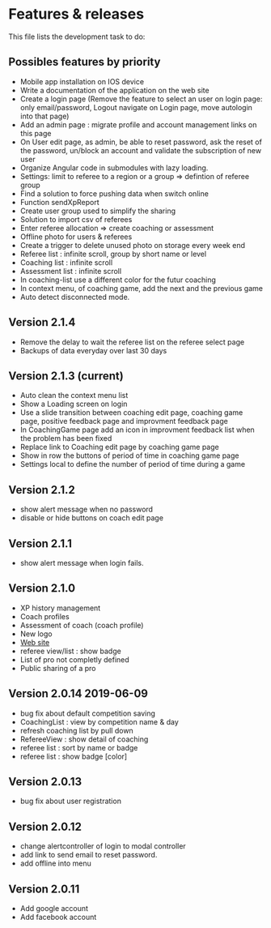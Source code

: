 # Features & releases

This file lists the development task to do:

## Possibles features by priority

- Mobile app installation on IOS device
- Write a documentation of the application on the web site
- Create a login page (Remove the feature to select an user on login page: only email/password, Logout navigate on Login page, move autologin into that page)
- Add an admin page : migrate profile and account management links on this page
- On User edit page, as admin, be able to reset password, ask the reset of the password, un/block an account and validate the subscription of new user
- Organize Angular code in submodules with lazy loading.
- Settings: limit to referee to a region or a group => defintion of referee group
- Find a solution to force pushing data when switch online
- Function sendXpReport
- Create user group used to simplify the sharing
- Solution to import csv of referees
- Enter referee allocation => create coaching or assessment
- Offline photo for users & referees
- Create a trigger to delete unused photo on storage every week end
- Referee list : infinite scroll, group by short name or level
- Coaching list : infinite scroll
- Assessment list : infinite scroll
- In coaching-list use a different color for the futur coaching
- In context menu, of coaching game, add the next and the previous game
- Auto detect disconnected mode.

## Version 2.1.4

- Remove the delay to wait the referee list on the referee select page
- Backups of data everyday over last 30 days


## Version 2.1.3  (current)

- Auto clean the context menu list
- Show a Loading screen on login
- Use a slide transition between coaching edit page, coaching game page, positive feedback page and improvment feedback page
- In CoachingGame page add an icon in improvment feedback list when the problem has been fixed
- Replace link to Coaching edit page by coaching game page
- Show in row the buttons of period of time in coaching game page
- Settings local to define the number of period of time during a game

## Version 2.1.2 

- show alert message when no password
- disable or hide buttons on coach edit page


## Version 2.1.1

- show alert message when login fails.

## Version 2.1.0

- XP history management
- Coach profiles
- Assessment of coach (coach profile)
- New logo
- [Web site](http://coachreferee.com)
- referee view/list : show badge
- List of pro not completly defined
- Public sharing of a pro

## Version 2.0.14 2019-06-09

- bug fix about default competition saving
- CoachingList : view by competition name & day
- refresh coaching list by pull down
- RefereeView : show detail of coaching
- referee list : sort by name or badge
- referee list : show badge [color]

## Version 2.0.13

- bug fix about user registration

## Version 2.0.12

- change alertcontroller of login to modal controller
- add link to send email to reset password.
- add offline into menu

## Version 2.0.11

- Add google account
- Add facebook account
